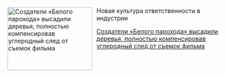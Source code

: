 <!--2025-06-05 11:21:53-->
<div class="yb">
  <div class="rss kino_kino"><a href="https://www.kino-teatr.ru/kino/news/y2025/6-5/37927/" title="Создатели «Белого парохода» высадили деревья, полностью компенсировав углеродный след от съемок фильма"><img src="https://www.kino-teatr.ru/news/7/2/37927/poster.jpg" width="196" height="147" align="left" hspace="5" style="margin: 0px 10px 0px 5px" alt="Создатели «Белого парохода» высадили деревья, полностью компенсировав углеродный след от съемок фильма"/></a>Новая культура ответственности в индустрии <p class="titl"><a href="https://www.kino-teatr.ru/kino/news/y2025/6-5/37927/">Создатели «Белого парохода» высадили деревья, полностью компенсировав углеродный след от съемок фильма</a></p></div>
</div>
